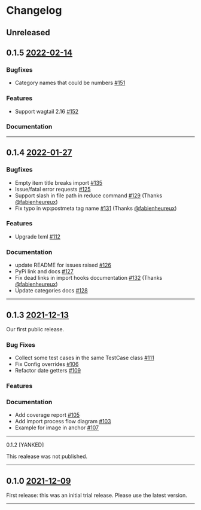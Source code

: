 # Changelog

## Unreleased

## 0.1.5 [2022-02-14](https://github.com/torchbox/wagtail-wordpress-import/tree/v0.1.5)

### Bugfixes

- Category names that could be numbers [#151](https://github.com/torchbox/wagtail-wordpress-import/pull/151)

### Features

- Support wagtail 2.16 [#152](https://github.com/torchbox/wagtail-wordpress-import/pull/152)

### Documentation

---

## 0.1.4 [2022-01-27](https://github.com/torchbox/wagtail-wordpress-import/releases/tag/v0.1.4)

### Bugfixes

- Empty item title breaks import [#135](https://github.com/torchbox/wagtail-wordpress-import/pull/135)
- Issue/fatal error requests [#125](https://github.com/torchbox/wagtail-wordpress-import/pull/125)
- Support slash in file path in reduce command [#129](https://github.com/torchbox/wagtail-wordpress-import/pull/129) (Thanks [@fabienheureux](https://github.com/fabienheureux))
- Fix typo in wp:postmeta tag name [#131](https://github.com/torchbox/wagtail-wordpress-import/pull/131) (Thanks [@fabienheureux](https://github.com/fabienheureux))

### Features

- Upgrade lxml [#112](https://github.com/torchbox/wagtail-wordpress-import/pull/112)

### Documentation

- update README for issues raised [#126](https://github.com/torchbox/wagtail-wordpress-import/pull/126)
- PyPi link and docs [#127](https://github.com/torchbox/wagtail-wordpress-import/pull/127)
- Fix dead links in import hooks documentation [#132](https://github.com/torchbox/wagtail-wordpress-import/pull/132) (Thanks [@fabienheureux](https://github.com/fabienheureux))
- Update categories docs [#128](https://github.com/torchbox/wagtail-wordpress-import/pull/128)

---

## 0.1.3 [2021-12-13](https://github.com/torchbox/wagtail-wordpress-import/releases/tag/v0.1.3)

Our first public release.

### Bug Fixes

- Collect some test cases in the same TestCase class [#111](https://github.com/torchbox/wagtail-wordpress-import/pull/111)
- Fix Config overrides [#106](https://github.com/torchbox/wagtail-wordpress-import/pull/106)
- Refactor date getters [#109](https://github.com/torchbox/wagtail-wordpress-import/pull/109)

### Features

### Documentation

- Add coverage report [#105](https://github.com/torchbox/wagtail-wordpress-import/pull/105)
- Add import process flow diagram [#103](https://github.com/torchbox/wagtail-wordpress-import/pull/103)
- Example for image in anchor [#107](https://github.com/torchbox/wagtail-wordpress-import/pull/107)

---

0.1.2 [YANKED]

This realease was not published.

---

## 0.1.0 [2021-12-09](https://github.com/torchbox/wagtail-wordpress-import/releases/tag/v0.1.0)

First release: this was an initial trial release. Please use the latest version.

---

<!-- 
Template
## [x.y.z](https://github.com/torchbox/stylelint-config-torchbox/compare/va.b.c...vx.y.z) (YYYY-MM-DD)

### Bug Fixes

### Features

### Documentation

### BREAKING CHANGES 
-->
